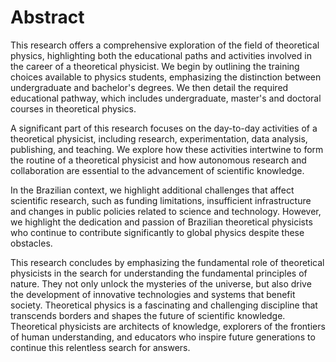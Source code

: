 # Abstract

This research offers a comprehensive exploration of the field of theoretical physics, highlighting both the educational paths and activities involved in the career of a theoretical physicist. We begin by outlining the training choices available to physics students, emphasizing the distinction between undergraduate and bachelor's degrees. We then detail the required educational pathway, which includes undergraduate, master's and doctoral courses in theoretical physics.

A significant part of this research focuses on the day-to-day activities of a theoretical physicist, including research, experimentation, data analysis, publishing, and teaching. We explore how these activities intertwine to form the routine of a theoretical physicist and how autonomous research and collaboration are essential to the advancement of scientific knowledge.

In the Brazilian context, we highlight additional challenges that affect scientific research, such as funding limitations, insufficient infrastructure and changes in public policies related to science and technology. However, we highlight the dedication and passion of Brazilian theoretical physicists who continue to contribute significantly to global physics despite these obstacles.

This research concludes by emphasizing the fundamental role of theoretical physicists in the search for understanding the fundamental principles of nature. They not only unlock the mysteries of the universe, but also drive the development of innovative technologies and systems that benefit society. Theoretical physics is a fascinating and challenging discipline that transcends borders and shapes the future of scientific knowledge. Theoretical physicists are architects of knowledge, explorers of the frontiers of human understanding, and educators who inspire future generations to continue this relentless search for answers.